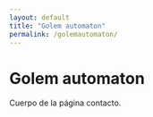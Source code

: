 ```yaml
---
layout: default
title: "Golem automaton"
permalink: /golemautomaton/
---
```


# Golem automaton

Cuerpo de la página contacto.

